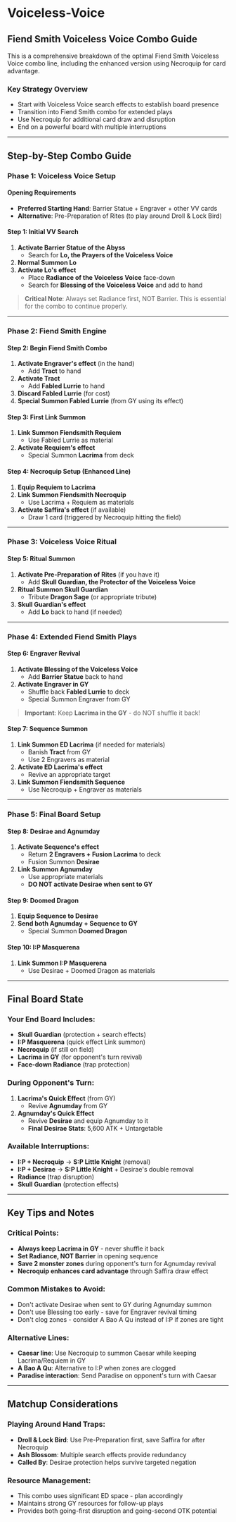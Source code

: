 # Voiceless-Voice

## Fiend Smith Voiceless Voice Combo Guide

This is a comprehensive breakdown of the optimal Fiend Smith Voiceless Voice combo line, including the enhanced version using Necroquip for card advantage.

### Key Strategy Overview
- Start with Voiceless Voice search effects to establish board presence
- Transition into Fiend Smith combo for extended plays
- Use Necroquip for additional card draw and disruption
- End on a powerful board with multiple interruptions

---

## Step-by-Step Combo Guide

### Phase 1: Voiceless Voice Setup

#### Opening Requirements
- **Preferred Starting Hand**: Barrier Statue + Engraver + other VV cards
- **Alternative**: Pre-Preparation of Rites (to play around Droll & Lock Bird)

#### Step 1: Initial VV Search
1. **Activate Barrier Statue of the Abyss**
   - Search for **Lo, the Prayers of the Voiceless Voice**
2. **Normal Summon Lo**
3. **Activate Lo's effect**
   - Place **Radiance of the Voiceless Voice** face-down
   - Search for **Blessing of the Voiceless Voice** and add to hand

> **Critical Note**: Always set Radiance first, NOT Barrier. This is essential for the combo to continue properly.

---

### Phase 2: Fiend Smith Engine

#### Step 2: Begin Fiend Smith Combo
1. **Activate Engraver's effect** (in the hand)
   - Add **Tract** to hand
2. **Activate Tract**
   - Add **Fabled Lurrie** to hand
3. **Discard Fabled Lurrie** (for cost)
4. **Special Summon Fabled Lurrie** (from GY using its effect)

#### Step 3: First Link Summon
1. **Link Summon Fiendsmith Requiem**
   - Use Fabled Lurrie as material
2. **Activate Requiem's effect**
   - Special Summon **Lacrima** from deck

#### Step 4: Necroquip Setup (Enhanced Line)
1. **Equip Requiem to Lacrima**
2. **Link Summon Fiendsmith Necroquip**
   - Use Lacrima + Requiem as materials
3. **Activate Saffira's effect** (if available)
   - Draw 1 card (triggered by Necroquip hitting the field)

---

### Phase 3: Voiceless Voice Ritual

#### Step 5: Ritual Summon
1. **Activate Pre-Preparation of Rites** (if you have it)
   - Add **Skull Guardian, the Protector of the Voiceless Voice**
2. **Ritual Summon Skull Guardian**
   - Tribute **Dragon Sage** (or appropriate tribute)
3. **Skull Guardian's effect**
   - Add **Lo** back to hand (if needed)

---

### Phase 4: Extended Fiend Smith Plays

#### Step 6: Engraver Revival
1. **Activate Blessing of the Voiceless Voice**
   - Add **Barrier Statue** back to hand
2. **Activate Engraver in GY**
   - Shuffle back **Fabled Lurrie** to deck
   - Special Summon Engraver from GY

> **Important**: Keep **Lacrima in the GY** - do NOT shuffle it back!

#### Step 7: Sequence Summon
1. **Link Summon ED Lacrima** (if needed for materials)
   - Banish **Tract** from GY
   - Use 2 Engravers as material
2. **Activate ED Lacrima's effect**
   - Revive an appropriate target
3. **Link Summon Fiendsmith Sequence**
   - Use Necroquip + Engraver as materials

---

### Phase 5: Final Board Setup

#### Step 8: Desirae and Agnumday
1. **Activate Sequence's effect**
   - Return **2 Engravers + Fusion Lacrima** to deck
   - Fusion Summon **Desirae**
2. **Link Summon Agnumday**
   - Use appropriate materials
   - **DO NOT activate Desirae when sent to GY**

#### Step 9: Doomed Dragon
1. **Equip Sequence to Desirae**
2. **Send both Agnumday + Sequence to GY**
   - Special Summon **Doomed Dragon**

#### Step 10: I:P Masquerena
1. **Link Summon I:P Masquerena**
   - Use Desirae + Doomed Dragon as materials

---

## Final Board State

### Your End Board Includes:
- **Skull Guardian** (protection + search effects)
- **I:P Masquerena** (quick effect Link summon)
- **Necroquip** (if still on field)
- **Lacrima in GY** (for opponent's turn revival)
- **Face-down Radiance** (trap protection)

### During Opponent's Turn:
1. **Lacrima's Quick Effect** (from GY)
   - Revive **Agnumday** from GY
2. **Agnumday's Quick Effect**
   - Revive **Desirae** and equip Agnumday to it
   - **Final Desirae Stats**: 5,600 ATK + Untargetable

### Available Interruptions:
- **I:P + Necroquip** → **S:P Little Knight** (removal)
- **I:P + Desirae** → **S:P Little Knight** + Desirae's double removal
- **Radiance** (trap disruption)
- **Skull Guardian** (protection effects)

---

## Key Tips and Notes

### Critical Points:
- **Always keep Lacrima in GY** - never shuffle it back
- **Set Radiance, NOT Barrier** in opening sequence
- **Save 2 monster zones** during opponent's turn for Agnumday revival
- **Necroquip enhances card advantage** through Saffira draw effect

### Common Mistakes to Avoid:
- Don't activate Desirae when sent to GY during Agnumday summon
- Don't use Blessing too early - save for Engraver revival timing
- Don't clog zones - consider A Bao A Qu instead of I:P if zones are tight

### Alternative Lines:
- **Caesar line**: Use Necroquip to summon Caesar while keeping Lacrima/Requiem in GY
- **A Bao A Qu**: Alternative to I:P when zones are clogged
- **Paradise interaction**: Send Paradise on opponent's turn with Caesar

---

## Matchup Considerations

### Playing Around Hand Traps:
- **Droll & Lock Bird**: Use Pre-Preparation first, save Saffira for after Necroquip
- **Ash Blossom**: Multiple search effects provide redundancy
- **Called By**: Desirae protection helps survive targeted negation

### Resource Management:
- This combo uses significant ED space - plan accordingly
- Maintains strong GY resources for follow-up plays
- Provides both going-first disruption and going-second OTK potential

